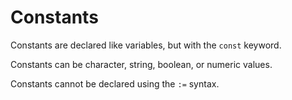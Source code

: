 # Constants


Constants are declared like variables, but with the `const` keyword.

Constants can be character, string, boolean, or numeric values.

Constants cannot be declared using the `:=` syntax.

